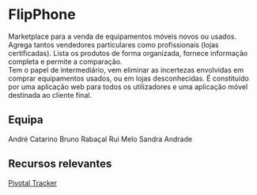 # FlipPhone

Marketplace para a venda de equipamentos móveis novos ou usados. 
Agrega tantos vendedores particulares como profissionais (lojas certificadas). 
Lista os produtos de forma organizada, fornece informação completa e permite a comparação.  
Tem o papel de intermediário, vem eliminar as incertezas envolvidas em comprar equipamentos usados, ou em lojas desconhecidas.
É constituído por uma aplicação web para todos os utilizadores e uma aplicação móvel destinada ao cliente final.

## Equipa
André Catarino
Bruno Rabaçal
Rui Melo
Sandra Andrade

## Recursos relevantes
[Pivotal Tracker](https://www.pivotaltracker.com/n/projects/2448184)
